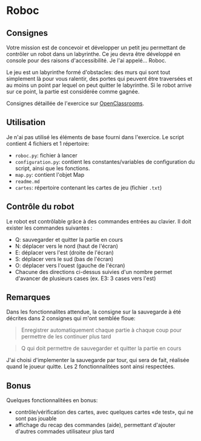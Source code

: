 # Roboc

## Consignes

Votre mission est de concevoir et développer un petit jeu permettant de
contrôler un robot dans un labyrinthe. Ce jeu devra être développé en
console pour des raisons d'accessibilité. Je l'ai appelé... Roboc.

Le jeu est un labyrinthe formé d'obstacles: des murs qui sont tout
simplement là pour vous ralentir, des portes qui peuvent être traversées
et au moins un point par lequel on peut quitter le labyrinthe. Si le
robot arrive sur ce point, la partie est considérée comme gagnée.

Consignes détaillée de l'exercice sur
[OpenClassrooms](https://openclassrooms.com/courses/apprenez-a-programmer-en-python/exercises/180).

## Utilisation

Je n'ai pas utilisé les éléments de base fourni dans l'exercice. Le
script contient 4 fichiers et 1 répertoire:

 - `roboc.py`: fichier à lancer
 - `configuration.py`: contient les constantes/variables de
 configuration du script, ainsi que les fonctions.
 - `map.py`: contient l'objet Map
 - `readme.md`
 - `cartes`: répertoire contenant les cartes de jeu (fichier `.txt`)

## Contrôle du robot

Le robot est contrôlable grâce à des commandes entrées au clavier. Il
doit exister les commandes suivantes :
 - Q: sauvegarder et quitter la partie en cours
 - N: déplacer vers le nord (haut de l'écran)
 - E: déplacer vers l'est (droite de l'écran)
 - S: déplacer vers le sud (bas de l'écran)
 - O: déplacer vers l'ouest (gauche de l'écran)
 - Chacune des directions ci-dessus suivies d'un nombre permet d'avancer
 de plusieurs cases (ex. E3: 3 cases vers l'est)

## Remarques

Dans les fonctionnalites attendue, la consigne sur la sauvegarde à été
décrites dans 2 consignes qui m'ont semblée floue:
> Enregistrer automatiquement chaque partie à chaque coup pour permettre
de les continuer plus tard

> Q qui doit permettre de sauvegarder et quitter la partie en cours

J'ai choisi d'implementer la sauvegarde par tour, qui sera de fait,
réalisée quand le joueur quitte. Les 2 fonctionnalitées sont ainsi
respectées.
## Bonus

Quelques fonctionnalitées en bonus:

 - contrôle/vérification des cartes, avec quelques cartes «de test», qui
 ne sont pas jouable
 - affichage du recap des commandes (aide), permettant d'ajouter
 d'autres commades utilisateur plus tard
